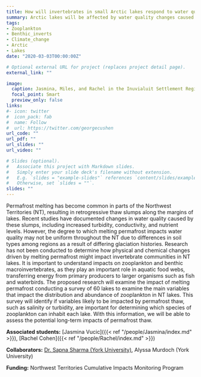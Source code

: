 ```yaml
---
title: How will invertebrates in small Arctic lakes respond to water quality changes due to permafrost thaw?
summary: Arctic lakes will be affected by water quality changes caused by peramfrost thaw. How will this affect invertebrate communities?
tags:
- Zooplankton
- Benthic_inverts
- Climate_change
- Arctic
- Lakes
date: "2020-03-03T00:00:00Z"

# Optional external URL for project (replaces project detail page).
external_link: ""

image:
  caption: Jasmina, Miles, and Rachel in the Inuvialuit Settlement Region
  focal_point: Smart
  preview_only: false
links:
#- icon: twitter
#  icon_pack: fab
#  name: Follow
#  url: https://twitter.com/georgecushen
url_code: ""
url_pdf: ""
url_slides: ""
url_video: ""

# Slides (optional).
#   Associate this project with Markdown slides.
#   Simply enter your slide deck's filename without extension.
#   E.g. `slides = "example-slides"` references `content/slides/example-slides.md`.
#   Otherwise, set `slides = ""`.
slides: ""
---
```



Permafrost melting has become common in parts of the Northwest Territories (NT), resulting in retrogressive thaw slumps along the margins of lakes. Recent studies have documented changes in water quality caused by these slumps, including increased turbidity, conductivity, and nutrient levels. However, the degree to which melting permafrost impacts water quality may not be uniform throughout the NT due to differences in soil types among regions as a result of differing glaciation histories. Research has not been conducted to determine how physical and chemical changes driven by melting permafrost might impact invertebrate communities in NT lakes. It is important to understand impacts on zooplankton and benthic macroinvertebrates, as they play an important role in aquatic food webs, transferring energy from primary producers to larger organisms such as fish and waterbirds. The proposed research will examine the impact of melting permafrost conducting a survey of 60 lakes to examine the main variables that impact the distribution and abundance of zooplankton in NT lakes. This survey will identify if variables likely to be impacted by permafrost thaw, such as salinity or turbidity, are important for determining which species of zooplankton can inhabit each lake. With this information, we will be able to assess the potential long-term impacts of permafrost thaw.


**Associated students:** [Jasmina Vucic]({{< ref "/people/Jasmina/index.md" >}}), [Rachel Cohen]({{< ref "/people/Rachel/index.md" >}})

**Collaborators:** [Dr. Sapna Sharma (York University)](https://sharmalab.wordpress.com/), Alyssa Murdoch (York University)

**Funding:** Northwest Territories Cumulative Impacts Monitoring Program
